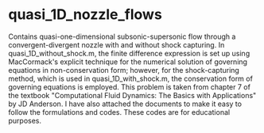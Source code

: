 # quasi_1D_nozzle_flows
Contains quasi-one-dimensional subsonic-supersonic flow through a convergent-divergent nozzle with and without shock capturing. 
In quasi_1D_without_shock.m, the finite difference expression is set up using MacCormack's explicit technique for the numerical solution 
of governing equations in non-conservation form; however, for the shock-capturing method, which is used in quasi_1D_with_shock.m, the conservation form of 
governing equations is employed. This problem is taken from chapter 7 of the textbook "Computational Fluid Dynamics: The Basics with Applications" by JD Anderson. 
I have also attached the documents to make it easy to follow the formulations and codes. These codes are for educational purposes. 
